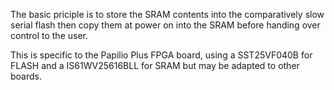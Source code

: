The basic priciple is to store the SRAM contents into the comparatively slow serial flash then copy them at power on into the SRAM before handing over control to the user.

This is specific to the Papilio Plus FPGA board, using a SST25VF040B for FLASH and a IS61WV25616BLL for SRAM but may be adapted to other boards.